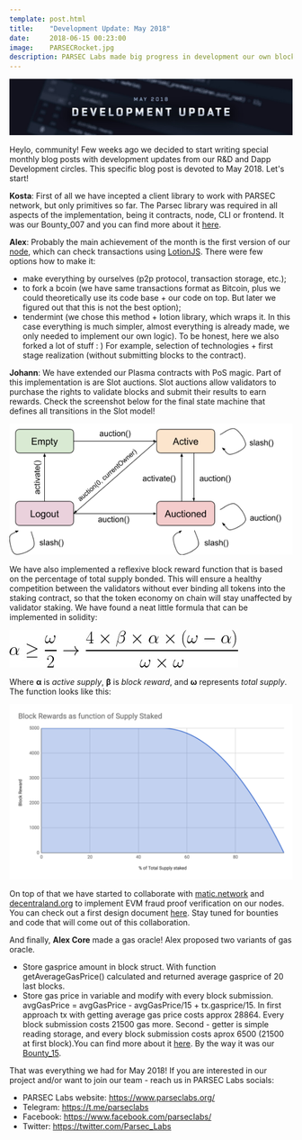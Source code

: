 ```yaml
---
template: post.html
title:    "Development Update: May 2018"
date:     2018-06-15 00:23:00
image:    PARSECRocket.jpg
description: PARSEC Labs made big progress in development our own blockchain
---
```


<img src="/img/blog/DevelopmentUpdateMay.jpg" alt="DevelopmentUpdate">

Heylo, community! Few weeks ago we decided to start writing special monthly blog posts with development updates from our R&D and Dapp Development circles. This specific blog post is devoted to May 2018. Let's start! 

<b>Kosta</b>: First of all we have incepted a client library to work with PARSEC network, but only primitives so far. The Parsec library was required in all aspects of the implementation, being it contracts, node, CLI or frontend. It was our Bounty_007 and you can find more about it <a href="https://github.com/parsec-labs/PIPs/wiki/Bounty_007">here</a>.

<b>Alex</b>: Probably the main achievement of the month is the first version of our <a href="https://github.com/parsec-labs/PIPs/wiki/Bounty_001">node</a>, which can check transactions using <a href="https://lotionjs.com/">LotionJS</a>. There were few options how to make it:
- make everything by ourselves (p2p protocol, transaction storage, etc.);
- to fork a bcoin (we have same transactions format as Bitcoin, plus we could theoretically use its code base + our code on top. But later we figured out that this is not the best option);
- tendermint (we chose this method + lotion library, which wraps it. In this case everything is much simpler, almost everything is already made, we only needed to implement our own logic). To be honest, here we also forked a lot of stuff : ) For example, selection of technologies + first stage realization (without submitting blocks to the contract).

<b>Johann</b>: We have extended our Plasma contracts with PoS magic. Part of this implementation is are Slot auctions. Slot auctions allow validators to purchase the rights to validate blocks and submit their results to earn rewards. Check the screenshot below for the final state machine that defines all transitions in the Slot model! 

<img src="/img/blog/SlotModel.png" alt="SlotModel">

We have also implemented a reflexive block reward function that is based on the percentage of total supply bonded. This will ensure a healthy competition between the validators without ever binding all tokens into the staking contract, so that the token economy on chain will stay unaffected by validator staking. We have found a neat little formula that can be implemented in solidity: 

<img src="/img/blog/Formula.jpg" alt="Formula">

Where <b>α</b> is <i>active supply</i>, <b>β</b> is <i>block reward</i>, and <b>ω</b> represents <i>total supply</i>. The function looks like this:

<img src="/img/blog/BlockRewardsGraph.png" alt="FoBlockRewards">

On top of that we have started to collaborate with <a href="https://matic.network/">matic.network</a> and <a href="https://decentraland.org/">decentraland.org</a> to implement EVM fraud proof verification on our nodes. You can check out a first design document <a href="https://docs.google.com/document/d/1UsC3RbGNQuOla8EPwPDjXnsRKrpJt3IlUQTKnlrjHTg">here</a>. Stay tuned for bounties and code that will come out of this collaboration.

And finally, <b>Alex Core</b> made a gas oracle! Alex proposed two variants of gas oracle. 
- Store gasprice amount in block struct. With function getAverageGasPrice() calculated and returned average gasprice of 20 last blocks. 
- Store gas price in variable and modify with every block submission. avgGasPrice = avgGasPrice - avgGasPrice/15 + tx.gasprice/15.
In first approach tx with getting average gas price costs approx 28864. Every block submission costs 21500 gas more. Second - getter is simple reading storage, and every block submission costs aprox 6500 (21500 at first block).You can find more about it <a href="https://github.com/parsec-labs/parsec-contracts/pull/18">here</a>. By the way it was our <a href="https://github.com/parsec-labs/PIPs/wiki/Bounty_015">Bounty_15</a>. 

That was everything we had for May 2018! If you are interested in our project and/or want to join our team - reach us in PARSEC Labs socials:
- PARSEC Labs website: https://www.parseclabs.org/
- Telegram: https://t.me/parseclabs
- Facebook: https://www.facebook.com/parsecIabs/
- Twitter: https://twitter.com/Parsec_Labs